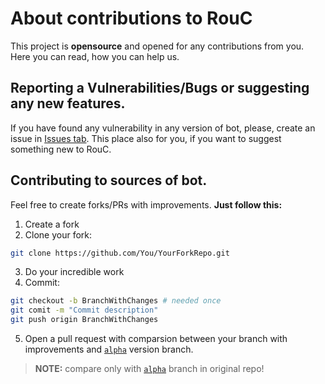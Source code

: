 # About contributions to RouC
This project is **opensource** and opened for any contributions from you. Here you can read, how you can help us.

## Reporting a Vulnerabilities/Bugs or suggesting any new features. 
If you have found any vulnerability in any version of bot, please, create an issue in [Issues tab](https://github.com/EgorBron/RouC/issues). This place also for you, if you want to suggest something new to RouC.

## Contributing to sources of bot.
Feel free to create forks/PRs with improvements. 
**Just follow this:**

1. Create a fork
2. Clone your fork:

```sh
git clone https://github.com/You/YourForkRepo.git
```

3. Do your incredible work
4. Commit:

```sh
git checkout -b BranchWithChanges # needed once
git comit -m "Commit description"
git push origin BranchWithChanges
```

5. Open a pull request with comparsion between your branch with improvements and [`alpha`](https://github.com/EgorBron/RouC/tree/alpha) version branch. 
> **NOTE:** compare only with [`alpha`](https://github.com/EgorBron/RouC/tree/alpha) branch in original repo!